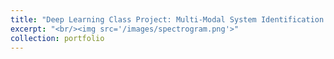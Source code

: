 ```yaml
---
title: "Deep Learning Class Project: Multi-Modal System Identification using Autoencoders and Koopman Operator Theory"
excerpt: "<br/><img src='/images/spectrogram.png'>"
collection: portfolio
---
```



